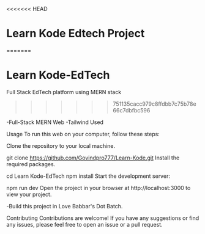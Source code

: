<<<<<<< HEAD
# Learn Kode Edtech Project
=======
# Learn Kode-EdTech
Full Stack EdTech platform using MERN stack
>>>>>>> 751135cacc979c8ffdbb7c75b78e66c7dbfbc596

-Full-Stack MERN Web
-Tailwind Used

Usage
To run this web on your computer, follow these steps:

Clone the repository to your local machine.

git clone https://github.com/Govindpro777/Learn-Kode.git
Install the required packages. 

cd Learn Kode-EdTech
npm install
Start the development server:

npm run dev
Open the project in your browser at http://localhost:3000 to view your project.

-Build this project in Love Babbar's Dot Batch.

Contributing
Contributions are welcome! If you have any suggestions or find any issues, please feel free to open an issue or a pull request.

